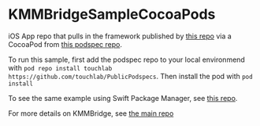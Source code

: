 # KMMBridgeSampleCocoaPods
iOS App repo that pulls in the framework published by [this repo](https://github.com/touchlab/KMMBridgeSampleKotlin) via a CocoaPod from [this podspec repo](https://github.com/touchlab/PublicPodspecs). 

To run this sample, first add the podspec repo to your local environmend with `pod repo install touchlab https://github.com/touchlab/PublicPodspecs`. Then install the pod with `pod install` 

To see the same example using Swift Package Manager, see [this repo](https://github.com/touchlab/KMMBridgeSampleSpm).

For more details on KMMBridge, see [the main repo](https://github.com/touchlab/KMMBridge)

